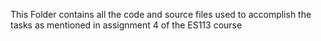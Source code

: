 This Folder contains all the code and source files used to accomplish the tasks as mentioned in assignment 4 of the ES113 course
